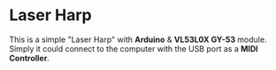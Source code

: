# Laser Harp

This is a simple "Laser Harp" with **Arduino** & **VL53L0X GY-53** module. Simply it could connect to the computer with the USB port as a **MIDI Controller**.
